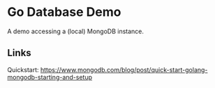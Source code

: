 # Go Database Demo

A demo accessing a (local) MongoDB instance.

## Links

Quickstart:
https://www.mongodb.com/blog/post/quick-start-golang-mongodb-starting-and-setup
